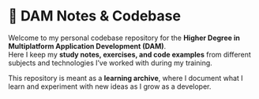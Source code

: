 # 🧠 DAM Notes & Codebase

Welcome to my personal codebase repository for the **Higher Degree in Multiplatform Application Development (DAM)**.  
Here I keep my **study notes, exercises, and code examples** from different subjects and technologies I’ve worked with during my training.

This repository is meant as a **learning archive**, where I document what I learn and experiment with new ideas as I grow as a developer.
